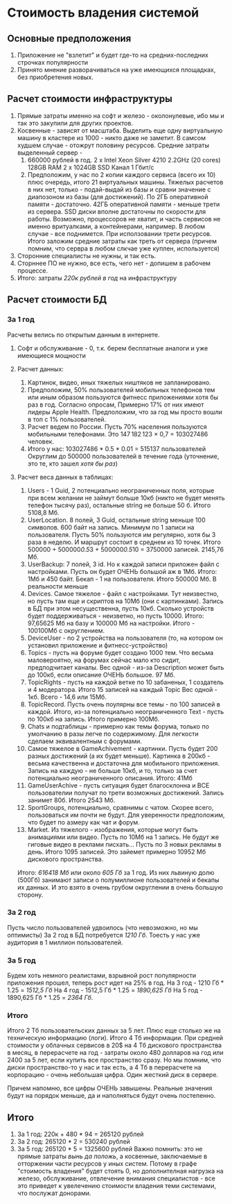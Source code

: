 # Стоимость владения системой
## Основные предположения
1. Приложение не "взлетит" и будет где-то на средних-последних строчках популярности
2. Принято мнение разворачиваться на уже имеющихся площадках, без приобретения новых.

## Расчет стоимости инфраструктуры
1. Прямые затраты именно на софт и железо - околонулевые, ибо мы и так это закупили для других проектов. 
2. Косвенные - зависят от масштаба. Выделить еще одну виртуальную машину в кластере из 1000 - никто даже не заметит. В самсом худшем случае - отожрут половину ресурсов. Средние затраты выделенный сервер - 
    1. 660000 рублей в год. 
        2 x Intel Xeon Silver 4210 2.2GHz (20 cores)
        128GB RAM
        2 x 1024GB SSD
        Канал 1 Гбит/с
    2. Предположим, у нас по 2 копии каждого сервиса (всего их 10) плюс очередь, итого 21 виртуальных машины. Тяжелых расчетов в них нет, только - подай-выдай из базы и сравни значение с диапозоном из базы (для достижений). По 2ГБ оперативной памяти - достаточно. 42ГБ оперативной памяти - меньше трети из сервера. SSD диски вполне достаточны по скорости для работы. Возможно, процессоров не хватит, и часть сервисов не именно вритуалками, а контейнерами, например. В любом случае - все поднимется. При исползовании трети ресурсов. Итого заложим средние затраты как треть от сервера (причем помним, что сервра в любом слкчае уже куплен, используется)
3. Сторонние специалисты не нужны, и так есть.
4. Сторннее ПО не нужно, все есть, чего нет - допишем в рабочем процессе.
5. Итого: затраты *220к рублей в год* на инфраструктуру

## Расчет стоимости БД
### За 1 год
Расчеты велись по открытым данным в интернете.
1. Софт и обслуживание - 0, т.к. берем бесплатные аналоги и уже имеющиеся мощности
2. Расчет данных:
    1. Картинок, видео, иных тяжелых ништяков не запланировано. 
    2. Предположим, 50% пользователей мобильных телефонов тем или иным образом пользуются фитнесс приложениями хотя бы раз в год. Согласно опросам, Примерно 17% от них имеют лидеры Apple Health. Предположим, что за год мы просто вошли в топ с 1% пользователей.
    3. Расчет ведем по России. Пусть 70% населения пользуются мобильными телефонами. 
        Это 147 182 123 × 0,7 = 103027486 человек. 
    4. Итого у нас:
        103027486 * 0.5 * 0.01 = 515137 пользователей
        Округлим до 500000 пользователей в течение года (уточнение, это те, кто зашел *хотя бы раз*)
3. Расчет веса данных в таблицах:
    1. Users - 1 Guid, 2 потенциально неограниченных поля, которые при всем желании не займут больше 10кб (никто не будет менять телефон тысячу раз), остальные string не больше 50 б. Итого 5108,8 Мб.
    1. UserLocation. 8 полей, 3 Guid, остальные string меньше 100 символов. 600 байт на запись. Минимум по 1 записи на пользователя. Пусть 50% пользуются им регулярно, хотя бы 3 раза в неделю. И маршрут состоит в среднем из 10 точек. Итого 
    500000 + 500000*0.5*3 + 500000*0.5*10 = 3750000 записей.
    2145,76 Мб.
    2. UserBackup: 7 полей,  3 id. Но к каждой записи приложен файл с настройками. Пусть он будет ОЧЕНЬ большой аж в 1Мб. Итого: 1Мб и 450 байт. Бекап - 1 на пользователя. Итого 500000 Мб. В реальности меньше
    3. Devices. Самое тяжелое - файл с настройками. Тут неизвестно, но пусть там еще и скриптов на 10Мб (они с картинками). Запись в БД при этом несущественна, пусть 10кб. Сколько устройств будет поддерживаться - неизветно, но пусть 10000. Итого: 97,65625 Мб на базу и 100000 Мб на настройки. Итого - 100100Мб с округлением.
    3. DeviceUser - по 2 устройства на пользователя (то, на котором он установил приложение и фитнесс-устройство)
    4. Topics - пусть на форуме будет создано 1000 тем. Что весьма маловероятно, на форумах сейчас мало кто сидит, предподчитает каналы. 
    Вес одной - из-за Description может быть до 100кб, если описание ОЧЕНЬ большое. 97 Мб.
    5. TopicRights - пусть на каждой ветке по 10 забаненых, 1 создатель и 4 модератора. Итого 15 записей на каждый Topic
    Вес одной - 1кб. Всего - 14,6 или 15Мб.
    6. TopicRecord. Пусть очень поулярны все темы - по 100 записей в каждой. Итого, из-за потенциально неограниченного Text - пусть по 100кб на запись. Итого примерно 100Мб.
    7. Chats и подтаблицы - примерно как темы форума, только по умолчанию в разы легче по содержимому. Для легкости сделаем эквивалентным с форумами. 
    8. Самое тяжелое в GameAchivement - картинки. Пусть будет 200 разных достижений (а их будет меньше). Картинка в 200кб - весьма качественна и достаточна для мобильного приложения. Запись на каждую - не больше 10кб, и то, только за счет потенциально неограниченного описания.
    Итого: 41Мб
    9. GameUserAchive - пусть ситуация будет благосклонна и ВСЕ пользователии получат по трети возможных достижений. Запись занимет 80б. Итого 2543 Мб.
    10. SportGroups, потенциально, сравнимы с чатом. Скорее всего, пользоваться им почти не будут. Для уверенности предположим, что будет по азмеру как чат и форум.
    11. Market. Из тяжелого - изображения, которые могут быть анимациями или видео. Пусть по 10Мб на 1 запись. Не будут же гиговые видео в реклами писхать... Пусть по 3 новых рекламы в день. Итого 1095 записей. Это зайемет примерно 10952 Мб дискового пространства.

    Итого: *616418 Мб* или около *605 Гб* за 1 год.
    Из них львиную долю (500Гб) занимают записи о полумиллионе пользователей и бекапы их данных. 
    И это взято в очень грубом округлении в очень большую сторону. 

### За 2 год
Пусть число пользователей удвоилось (что невозможно, но мы оптимисты)
За 2 год в БД потребуется *1210 Гб*. Тоесть у нас уже аудитория в 1 миллион пользователей.

### За 5 год
Будем хоть немного реалистами, взрывной рост популярности приложения прошел, теперь рост идет на 25% в год. 
На 3 год - 1210 Гб * 1.25 = *1512,5 Гб*
На 4 год - 1512,5 Гб * 1.25 = *1890,625 Гб*
На 5 год - 1890,625 Гб * 1.25 = *2364 Гб*.

### Итого
Итого 2 Тб пользовательских данных за 5 лет. Плюс еще столько же на техническую информацию (логи). Итого 4 Тб информации.
При средней стоимости у облачных сервисов в 20$ на 4 Тб дискового пространства в месяц, в перерасчете на год - затраты около 480 долларов на год или 2400 за 5 лет, если купить все пространство сразу. Но мы помним, что диски пространство-то у нас и так есть, а 4 Тб в перерасчете на корпорацию - очень небольшая цифра. Один жесткий диск в сервере. 

Причем напомню, все цифры ОЧЕНЬ завышены. Реальные значения будут на порядок меньше, да и наполняться будут очень постепенно. 

## Итого
1. За 1 год: 220к + 480 * 94 = 265120 рублей
2. За 2 год: 265120 * 2 = 530240 рублей
3. За 5 год: 265120 * 5 = 1325600 рублей
Важно помнить: это не прямые затраты *вынь да положь*, а косвенные, заключаемые в отторжении части ресурсов у иных систем. Потому в графе "стоимость владения" будет стоять 0, но дополнителная нагрузка на железо, обслуживание, отвлечение внимания специалистов - все это приведет к увелечению стоимости владения теми системами, что послужат донорами.